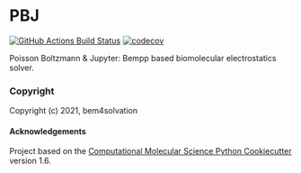 PBJ
==============================
[//]: # (Badges)
[![GitHub Actions Build Status](https://github.com/REPLACE_WITH_OWNER_ACCOUNT/pbj/workflows/CI/badge.svg)](https://github.com/REPLACE_WITH_OWNER_ACCOUNT/pbj/actions?query=workflow%3ACI)
[![codecov](https://codecov.io/gh/REPLACE_WITH_OWNER_ACCOUNT/PBJ/branch/master/graph/badge.svg)](https://codecov.io/gh/REPLACE_WITH_OWNER_ACCOUNT/PBJ/branch/master)


Poisson Boltzmann & Jupyter: Bempp based biomolecular electrostatics solver.

### Copyright

Copyright (c) 2021, bem4solvation


#### Acknowledgements
 
Project based on the 
[Computational Molecular Science Python Cookiecutter](https://github.com/molssi/cookiecutter-cms) version 1.6.
